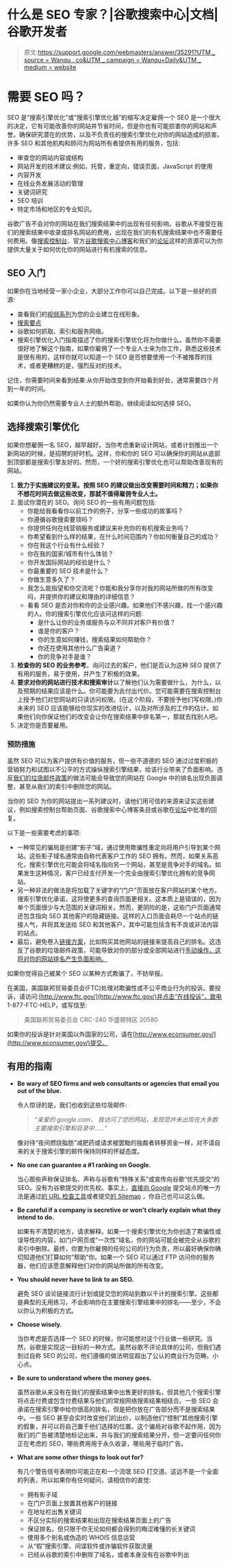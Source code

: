 # 什么是 SEO 专家？|谷歌搜索中心|文档|谷歌开发者

> 原文:[https://support.google.com/webmasters/answer/35291?UTM _ source = Wanqu . co&UTM _ campaign = Wanqu+Daily&UTM _ medium = website](https://support.google.com/webmasters/answer/35291?utm_source=wanqu.co&utm_campaign=Wanqu+Daily&utm_medium=website)

# 需要 SEO 吗？

SEO 是“搜索引擎优化”或“搜索引擎优化器”的缩写决定雇佣一个 SEO 是一个很大的决定，它有可能改善你的网站并节省时间，但是你也有可能损害你的网站和声誉。确保研究潜在的优势，以及不负责任的搜索引擎优化对你的网站造成的损害。许多 SEO 和其他机构和顾问为网站所有者提供有用的服务，包括:

*   审查您的网站内容或结构
*   网站开发的技术建议:例如，托管，重定向，错误页面，JavaScript 的使用
*   内容开发
*   在线业务发展活动的管理
*   关键词研究
*   SEO 培训
*   特定市场和地区的专业知识。

谷歌广告不会对你的网站在我们搜索结果中的出现有任何影响。谷歌从不接受在我们的搜索结果中收录或排名网站的费用，出现在我们的有机搜索结果中也不需要任何费用。像[搜索控制台](https://search.google.com/search-console)、官方[谷歌搜索中心博客](/search/blog)和我们的[论坛](https://support.google.com/webmasters/community)这样的资源可以为你提供大量关于如何优化你的网站进行有机搜索的信息。

## SEO 入门

如果你在当地经营一家小企业，大部分工作你可以自己完成。以下是一些好的资源:

*   查看我们的[视频系列](https://www.youtube.com/playlist?list=PLKoqnv2vTMUOHPb5IJIn-7egNRmsvbPIE)为您的企业建立在线形象。
*   [搜索要点](/search/docs/essentials)
*   谷歌如何抓取、索引和服务网络。
*   搜索引擎优化入门指南描述了你的搜索引擎优化将为你做什么。虽然你不需要很好地了解这个指南，如果你雇佣了一个专业人士来为你工作，熟悉这些技术是很有用的，这样你就可以知道一个 SEO 是否想要使用一个不被推荐的技术，或者更糟糕的是，强烈反对的技术。

记住，你需要时间来看到结果:从你开始改变到你开始看到好处，通常需要四个月到一年的时间。

如果你认为你仍然需要专业人士的额外帮助，继续阅读如何选择 SEO。

## 选择搜索引擎优化

如果你想雇佣一名 SEO，越早越好。当你考虑重新设计网站，或者计划推出一个新网站的时候，是招聘的好时机。这样，你和你的 SEO 可以确保你的网站从底部到顶部都是搜索引擎友好的。然而，一个好的搜索引擎优化也可以帮助改善现有的网站。

1.  **致力于实施建议的变革。按照 SEO 的建议做出改变需要时间和精力；如果你不想花时间去做这些改变，那就不值得雇佣专业人士。**
2.  面试你潜在的 SEO。询问 SEO 的一些有用问题包括:
    *   你能给我看看你以前工作的例子，分享一些成功的故事吗？
    *   你遵循谷歌搜索要领吗？
    *   你提供任何在线营销服务或建议来补充你的有机搜索业务吗？
    *   你希望看到什么样的结果，在什么时间范围内？你如何衡量自己的成功？
    *   你在我这个行业有什么经验？
    *   你在我的国家/城市有什么体验？
    *   你开发国际网站的经验是什么？
    *   你最重要的 SEO 技术是什么？
    *   你做生意多久了？
    *   我怎么能指望和你交流呢？你能和我分享你对我的网站所做的所有改变吗，并提供你的建议和理由的详细信息？
    *   看看 SEO 是否对你和你的企业感兴趣。如果他们不感兴趣，找一个感兴趣的人。你的搜索引擎优化应该问这样的问题:
        *   是什么让你的业务或服务与众不同并对客户有价值？
        *   谁是你的客户？
        *   你的生意如何赚钱，搜索结果如何帮助你？
        *   你还在使用其他什么广告渠道？
        *   你的竞争对手是谁？
3.  **检查你的 SEO 的业务参考**。询问过去的客户，他们是否认为这种 SEO 提供了有用的服务，易于使用，并产生了积极的效果。
4.  **要求对你的网站进行技术和搜索审计**以了解他们认为需要做什么，为什么，以及预期的结果应该是什么。你可能要为此付出代价。您可能需要在搜索控制台上授予他们对您网站的只读访问权限。(在这个阶段，不要授予他们写权限。)你未来的 SEO 应该能够给你现实的改进估计，以及对所涉及的工作的估计。如果他们向你保证他们的改变会让你在搜索结果中排名第一，那就去找别人吧。
5.  决定你是否要雇用。

### 预防措施

虽然 SEO 可以为客户提供有价值的服务，但一些不道德的 SEO 通过过度积极的营销努力和试图以不公平的方式操纵搜索引擎结果，给该行业带来了负面影响。违反[我们的垃圾邮件政策](/search/docs/essentials/spam-policies)的做法可能会导致您的网站在 Google 中的排名出现负面调整，甚至从我们的索引中删除您的网站。

当你的 SEO 为你的网站提出一系列建议时，请他们用可信的来源来证实这些建议，例如搜索控制台帮助页面、谷歌搜索中心博客条目或谷歌在[论坛](https://support.google.com/webmasters/community)中批准的回复。

以下是一些需要考虑的事项:

*   一种常见的骗局是创建“影子”域，通过使用欺骗性重定向将用户引导到某个网站。这些影子域名通常由自称代表客户工作的 SEO 拥有。然而，如果关系恶化，搜索引擎优化可能会将域名指向另一个网站，甚至是竞争对手的域名。如果发生这种情况，客户已经支付开发一个完全由搜索引擎优化拥有的竞争网站。
*   另一种非法的做法是将加载了关键字的“门户”页面放在客户网站的某个地方。搜索引擎优化承诺，这将使更多的查询页面更相关。这本质上是错误的，因为单个页面很少与大范围的关键词相关。然而，更阴险的是，这些门户页面通常还包含指向 SEO 其他客户的隐藏链接。这样的入口页面会耗尽一个站点的链接人气，并将其发送给 SEO 和其他客户，其中可能包括含有不良或非法内容的站点。
*   最后，避免卷入[链接方案](/search/docs/essentials/spam-policies#link-spam)，比如购买其他网站的链接来提高自己的排名。这违反了谷歌的垃圾邮件政策，可能导致对你的部分或全部网站进行[手动操作，这将对你的网站排名产生负面影响。](https://support.google.com/webmasters/answer/9044175?ref_topic=7440006#unnatural-links-to-your-site&zippy=%2Cunnatural-links-to-your-site)

如果你觉得自己被某个 SEO 以某种方式欺骗了，不妨举报。

在美国，美国联邦贸易委员会(FTC)处理对欺骗性或不公平商业行为的投诉。要投诉，请访问:[http://www.ftc.gov/](http://www.ftc.gov/)并点击“在线投诉”，致电 1-877-FTC-HELP，或写信至:

> 美国联邦贸易委员会
> CRC-240
> 华盛顿特区 20580

如果你的投诉是针对美国以外国家的公司，请在[http://www.econsumer.gov/](http://www.econsumer.gov/)提交。

## 有用的指南

*   **Be wary of SEO firms and web consultants or agencies that email you out of the blue.**

    令人惊讶的是，我们也收到这些垃圾邮件:

    > *“亲爱的 google.com，
    > 我访问了您的网站，发现您并未出现在大多数主要搜索引擎和目录中……”*

    像对待“夜间燃烧脂肪”减肥药或请求被罢黜的独裁者转移资金一样，对不请自来的关于搜索引擎的邮件保持同样的怀疑态度。

*   **No one can guarantee a #1 ranking on Google.**

    当心那些声称保证排名、声称与谷歌有“特殊关系”或宣传向谷歌“优先提交”的 SEO。没有为谷歌提交的优先权。事实上，[直接向 Google](/search/docs/crawling-indexing/ask-google-to-recrawl) 提交站点的唯一方法是通过[的 URL 检查工具](/search/docs/crawling-indexing/ask-google-to-recrawl#use-the-url-inspection-tool-just-a-few-urls)或者提交[的 Sitemap](/search/docs/crawling-indexing/sitemaps/overview) ，你自己也可以这么做。

*   **Be careful if a company is secretive or won't clearly explain what they intend to do.**

    如果有不清楚的地方，请求解释。如果一个搜索引擎优化为你创造了欺骗性或误导性的内容，如门户网页或“一次性”域名，你的网站可能会被完全从谷歌的索引中删除。最终，你要为你雇佣的任何公司的行为负责，所以最好确保你确切知道他们打算如何“帮助”你。如果一个 SEO 可以通过 FTP 访问你的服务器，他们应该愿意解释他们对你的网站所做的所有改变。

*   **You should never have to link to an SEO.**

    避免 SEO 谈论链接流行计划或提交您的网站到数以千计的搜索引擎。这些都是典型的无用练习，不会影响你在主要搜索引擎结果中的排名——至少，不会以你认为积极的方式。

*   **Choose wisely.**

    当你考虑是否选择一个 SEO 的时候，你可能想对这个行业做一些研究。当然，谷歌是实现这一目标的一种方式。虽然谷歌不评论具体的公司，但我们遇到过自称 SEO 的公司，他们遵循的做法明显超出了公认的商业行为范畴。小心点。

*   **Be sure to understand where the money goes.**

    虽然谷歌从来没有在我们的搜索结果中出售更好的排名，但其他几个搜索引擎将点击付费或包含付费结果与他们的常规网络搜索结果相结合。一些 SEO 会承诺在搜索引擎中给你很高的排名，但是把你放在广告部分而不是搜索结果中。一些 SEO 甚至会实时改变他们的出价，以制造他们“控制”其他搜索引擎的假象，并可以将自己置于他们选择的位置。这个骗局对谷歌不起作用，因为我们的广告被清楚地标记出来，并与我们的搜索结果分开，但一定要问任何你正在考虑的 SEO，哪些费用用于永久收录，哪些用于临时广告。

*   **What are some other things to look out for?**

    有几个警告信号表明你可能正在和一个流氓 SEO 打交道。这远不是一个全面的列表，所以如果你有任何疑问，请相信你的直觉:

    *   拥有影子域
    *   在门户页面上放置其他客户的链接
    *   在地址栏出售关键词
    *   不区分实际的搜索结果和出现在搜索结果页面上的广告
    *   保证排名，但只限于你无论如何都会得到的晦涩难懂的长关键词
    *   使用多个别名或伪造的 WHOIS 信息运营
    *   从“假”搜索引擎、间谍软件或诈骗软件获取流量
    *   已经从谷歌的索引中删除了域名，或者本身没有在谷歌中列出

<devsite-hats-survey class="nocontent" hats-id="egUfosvgZ0gb2CML1jd0VMoBx2ec" listnr-id="103417"></devsite-hats-survey>